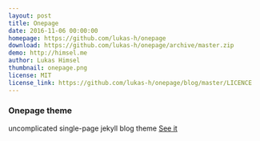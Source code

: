 ```yaml
---
layout: post
title: Onepage
date: 2016-11-06 00:00:00
homepage: https://github.com/lukas-h/onepage
download: https://github.com/lukas-h/onepage/archive/master.zip
demo: http://himsel.me
author: Lukas Himsel
thumbnail: onepage.png
license: MIT
license_link: https://github.com/lukas-h/onepage/blog/master/LICENCE
---
```


### Onepage theme

uncomplicated single-page jekyll blog theme
[See it](http://himsel.me/onepage)
